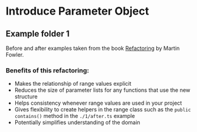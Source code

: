 # Introduce Parameter Object

## **Example folder 1**
Before and after examples taken from the book [Refactoring](https://refactoring.com/catalog/introduceParameterObject.html) by Martin Fowler.

### Benefits of this refactoring:
  - Makes the relationship of range values explicit
  - Reduces the size of parameter lists for any functions that use the new structure
  - Helps consistency whenever range values are used in your project
  - Gives flexibility to create helpers in the range class such as the `public contains()` method in the `./1/after.ts` example
  - Potentially simplifies understanding of the domain
